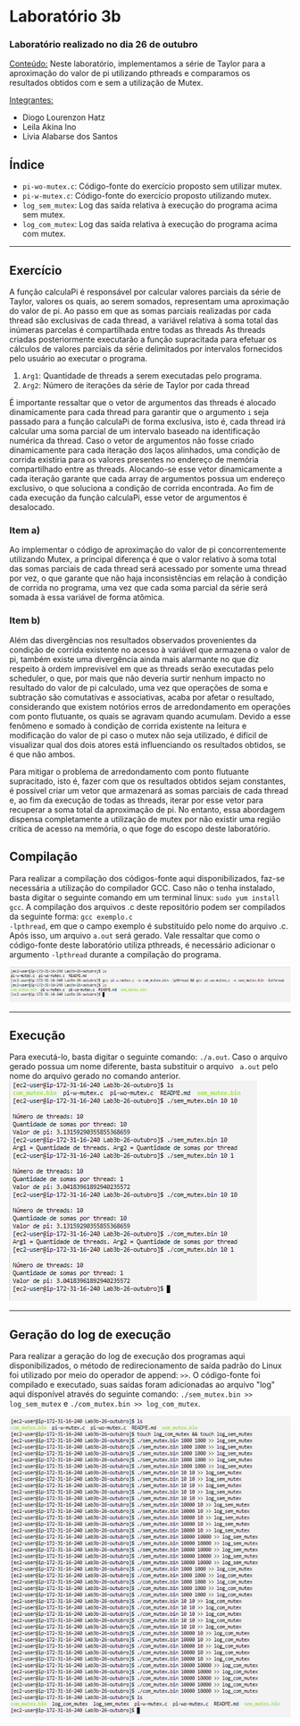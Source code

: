 <h1>Laboratório 3b</h1>

<h3>Laboratório realizado no dia 26 de outubro</h3>

<ins>Conteúdo:</ins> Neste laboratório, implementamos a série de Taylor para a aproximação do valor de pi utilizando pthreads e comparamos os resultados obtidos com e sem a utilização de Mutex.

<ins>Integrantes:</ins>

- Diogo Lourenzon Hatz
- Leila Akina Ino
- Livia Alabarse dos Santos

<h2>Índice</h2>

<ul>
<li><code>pi-wo-mutex.c</code>: Código-fonte do exercício proposto sem utilizar mutex.</li> 
<li><code>pi-w-mutex.c</code>: Código-fonte do exercício proposto utilizando mutex.</li>
<li><code>log_sem_mutex</code>: Log das saída relativa à execução do programa acima sem mutex.</li>
<li><code>log_com_mutex</code>: Log das saída relativa à execução do programa acima com mutex.</li>
</ul>

<hr>
<h2>Exercício</h2>
A função calculaPi é responsável por calcular valores parciais da série de Taylor, valores os quais, ao serem somados, representam uma aproximação do valor de pi. Ao passo em que as somas parciais realizadas por cada thread são exclusivas de cada thread, a variável relativa à soma total das inúmeras parcelas é compartilhada entre todas as threads As threads criadas posteriormente executarão a função supracitada para efetuar os cálculos de valores parciais da série delimitados por intervalos fornecidos pelo usuário ao executar o programa.


<ol>
<li><code>Arg1</code>: Quantidade de threads a serem executadas pelo programa.</li>
<li><code>Arg2</code>: Número de iterações da série de Taylor por cada thread</li>
</ol>

É importante ressaltar que o vetor de argumentos das threads é alocado dinamicamente para cada thread para garantir que o argumento <code>i</code> seja passado para a função calculaPi de forma exclusiva, isto é, cada thread irá calcular uma soma parcial de um intervalo baseado na identificação numérica da thread. Caso o vetor de argumentos não fosse criado dinamicamente para cada iteração dos laços alinhados, uma condição de corrida existiria para os valores presentes no endereço de memória compartilhado entre as threads. Alocando-se esse vetor dinamicamente a cada  iteração garante que cada array de argumentos possua um endereço exclusivo, o que soluciona a condição de corrida encontrada. Ao fim de cada execução da função calculaPi, esse vetor de argumentos é desalocado.

<h3>Item a)</h3>
Ao implementar o código de aproximação do valor de pi concorrentemente utilizando Mutex, a principal diferença é que o valor relativo à soma total das somas parciais de cada thread será acessado por somente uma thread por vez, o que garante que não haja inconsistências em relação à condição de corrida no programa, uma vez que cada soma parcial da série será somada à essa variável de forma atômica. 


<h3>Item b)</h3>
Além das divergências nos resultados observados provenientes da condição de corrida existente no acesso à variável que armazena o valor de pi, também existe uma divergência ainda mais alarmante no que diz respeito à ordem imprevisível em que as threads serão executadas pelo scheduler, o que, por mais que não deveria surtir nenhum impacto no resultado do valor de pi calculado, uma vez que operações de soma e subtração são comutativas e associativas, acaba por afetar o resultado, considerando que existem notórios erros de arredondamento em operações com ponto flutuante, os quais se agravam quando acumulam. Devido a esse fenômeno e somado à condição de corrida existente na leitura e modificação do valor de pi caso o mutex não seja utilizado, é difícil de visualizar qual dos dois atores está influenciando os resultados obtidos, se é que não ambos.

Para mitigar o problema de arredondamento com ponto flutuante supracitado, isto é, fazer com que os resultados obtidos sejam constantes, é possível criar um vetor que armazenará as somas parciais de cada thread e, ao fim da execução de todas as threads, iterar por esse vetor para recuperar a soma total da aproximação de pi. No entanto, essa abordagem dispensa completamente a utilização de mutex por não existir uma região crítica de acesso na memória, o que foge do escopo deste laboratório.

<h2>Compilação</h2>

Para realizar a compilação dos códigos-fonte aqui disponibilizados, faz-se necessária a utilização do compilador GCC. Caso não o tenha instalado, basta digitar o seguinte comando em um terminal linux: <code>sudo yum install gcc</code>. A compilação dos arquivos .c deste repositório podem ser compilados da seguinte forma: <code>gcc exemplo.c -lpthread</code>, em que o campo exemplo é substituído pelo nome do arquivo .c. Após isso, um arquivo <code>a.out</code> será gerado. Vale ressaltar que como o código-fonte deste laboratório utiliza pthreads, é necessário adicionar o argumento <code>-lpthread</code> durante a compilação do programa.

<img src="https://github.com/Hatz-D/ProjetoSOs/blob/main/src/compila%C3%A7%C3%A3o-3b.png" alt="Processo de compilação">

<hr>
<h2>Execução</h2>
Para executá-lo, basta digitar o seguinte comando: <code>./a.out</code>. Caso o arquivo gerado possua um nome diferente, basta substituir o arquivo <code> a.out</code> pelo nome do arquivo gerado no comando anterior.
<img src="https://github.com/Hatz-D/ProjetoSOs/blob/main/src/execu%C3%A7%C3%A3o-3b.png" alt="Processo de execução">

<hr>
<h2>Geração do log de execução</h2>

Para realizar a geração do log de execução dos programas aqui disponibilizados, o método de redirecionamento de saída padrão do Linux foi utilizado por meio do operador de append: <code>>></code>. O código-fonte foi compilado e executado, suas saídas foram adicionadas ao arquivo "log" aqui disponível através do seguinte comando: <code>./sem_mutex.bin >> log_sem_mutex</code> e <code>./com_mutex.bin >> log_com_mutex</code>.

<img src="https://github.com/Hatz-D/ProjetoSOs/blob/main/src/gera%C3%A7%C3%A3o-logs-3b.png" alt="Processo de geração do log">



